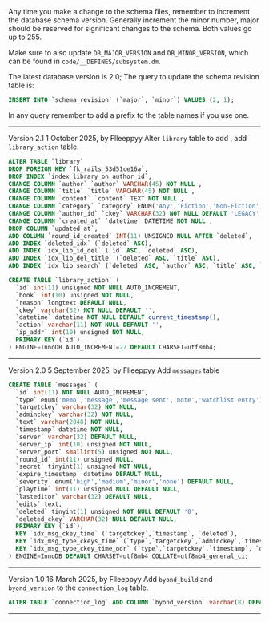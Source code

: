 Any time you make a change to the schema files, remember to increment the database schema version. Generally increment the minor number, major should be reserved for significant changes to the schema. Both values go up to 255.

Make sure to also update `DB_MAJOR_VERSION` and `DB_MINOR_VERSION`, which can be found in `code/__DEFINES/subsystem.dm`.

The latest database version is 2.0; The query to update the schema revision table is:

```sql
INSERT INTO `schema_revision` (`major`, `minor`) VALUES (2, 1);
```


In any query remember to add a prefix to the table names if you use one.

-----------------------------------------------------
Version 2.1 1 October 2025, by Flleeppyy
Alter `library` table to add , add `library_action` table.

```sql
ALTER TABLE `library`
DROP FOREIGN KEY `fk_rails_53d51ce16a`,
DROP INDEX `index_library_on_author_id`,
CHANGE COLUMN `author` `author` VARCHAR(45) NOT NULL ,
CHANGE COLUMN `title` `title` VARCHAR(45) NOT NULL ,
CHANGE COLUMN `content` `content` TEXT NOT NULL ,
CHANGE COLUMN `category` `category` ENUM('Any','Fiction','Non-Fiction','Adult','Reference','Religion') NOT NULL ,
CHANGE COLUMN `author_id` `ckey` VARCHAR(32) NOT NULL DEFAULT 'LEGACY' ,
CHANGE COLUMN `created_at` `datetime` DATETIME NOT NULL ,
DROP COLUMN `updated_at`,
ADD COLUMN `round_id_created` INT(11) UNSIGNED NULL AFTER `deleted`,
ADD INDEX `deleted_idx` (`deleted` ASC),
ADD INDEX `idx_lib_id_del` (`id` ASC, `deleted` ASC),
ADD INDEX `idx_lib_del_title` (`deleted` ASC, `title` ASC),
ADD INDEX `idx_lib_search` (`deleted` ASC, `author` ASC, `title` ASC, `category` ASC);

CREATE TABLE `library_action` (
  `id` int(11) unsigned NOT NULL AUTO_INCREMENT,
  `book` int(10) unsigned NOT NULL,
  `reason` longtext DEFAULT NULL,
  `ckey` varchar(32) NOT NULL DEFAULT '',
  `datetime` datetime NOT NULL DEFAULT current_timestamp(),
  `action` varchar(11) NOT NULL DEFAULT '',
  `ip_addr` int(10) unsigned NOT NULL,
  PRIMARY KEY (`id`)
) ENGINE=InnoDB AUTO_INCREMENT=27 DEFAULT CHARSET=utf8mb4;
```
-----------------------------------------------------
Version 2.0 5 September 2025, by Flleeppyy
Add `messages` table

```sql
CREATE TABLE `messages` (
  `id` int(11) NOT NULL AUTO_INCREMENT,
  `type` enum('memo','message','message sent','note','watchlist entry') NOT NULL,
  `targetckey` varchar(32) NOT NULL,
  `adminckey` varchar(32) NOT NULL,
  `text` varchar(2048) NOT NULL,
  `timestamp` datetime NOT NULL,
  `server` varchar(32) DEFAULT NULL,
  `server_ip` int(10) unsigned NOT NULL,
  `server_port` smallint(5) unsigned NOT NULL,
  `round_id` int(11) unsigned NULL,
  `secret` tinyint(1) unsigned NOT NULL,
  `expire_timestamp` datetime DEFAULT NULL,
  `severity` enum('high','medium','minor','none') DEFAULT NULL,
  `playtime` int(11) unsigned NULL DEFAULT NULL,
  `lasteditor` varchar(32) DEFAULT NULL,
  `edits` text,
  `deleted` tinyint(1) unsigned NOT NULL DEFAULT '0',
  `deleted_ckey` VARCHAR(32) NULL DEFAULT NULL,
  PRIMARY KEY (`id`),
  KEY `idx_msg_ckey_time` (`targetckey`,`timestamp`, `deleted`),
  KEY `idx_msg_type_ckeys_time` (`type`,`targetckey`,`adminckey`,`timestamp`, `deleted`),
  KEY `idx_msg_type_ckey_time_odr` (`type`,`targetckey`,`timestamp`, `deleted`)
) ENGINE=InnoDB DEFAULT CHARSET=utf8mb4 COLLATE=utf8mb4_general_ci;
```
-----------------------------------------------------
Version 1.0 16 March 2025, by Flleeppyy
Add `byond_build` and `byond_version` to the `connection_log` table.

```sql
ALTER TABLE `connection_log` ADD COLUMN `byond_version` varchar(8) DEFAULT NULL, ADD COLUMN `byond_build` varchar(255) DEFAULT NULL;
```
-----------------------------------------------------

